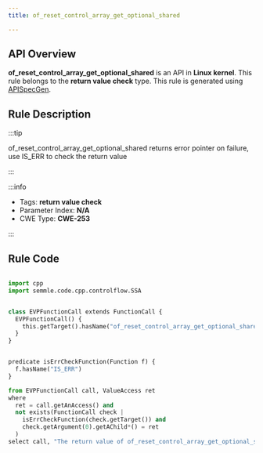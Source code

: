 ```yaml
---
title: of_reset_control_array_get_optional_shared

---
```



## API Overview
**of_reset_control_array_get_optional_shared** is an API in **Linux kernel**. This rule belongs to the **return value check** type. This rule is generated using [APISpecGen](../../tools/APISpecGen).
## Rule Description

:::tip

of_reset_control_array_get_optional_shared returns error pointer on failure, use IS_ERR to check the return value

:::

:::info

- Tags: **return value check**
- Parameter Index: **N/A**
- CWE Type: **CWE-253**

:::

## Rule Code
```python

import cpp
import semmle.code.cpp.controlflow.SSA


class EVPFunctionCall extends FunctionCall {
  EVPFunctionCall() {
    this.getTarget().hasName("of_reset_control_array_get_optional_shared")
  }
}


predicate isErrCheckFunction(Function f) {
  f.hasName("IS_ERR") 
}

from EVPFunctionCall call, ValueAccess ret
where
  ret = call.getAnAccess() and
  not exists(FunctionCall check |
    isErrCheckFunction(check.getTarget()) and
    check.getArgument(0).getAChild*() = ret
  )
select call, "The return value of of_reset_control_array_get_optional_shared is not checked with IS_ERR."
    
```